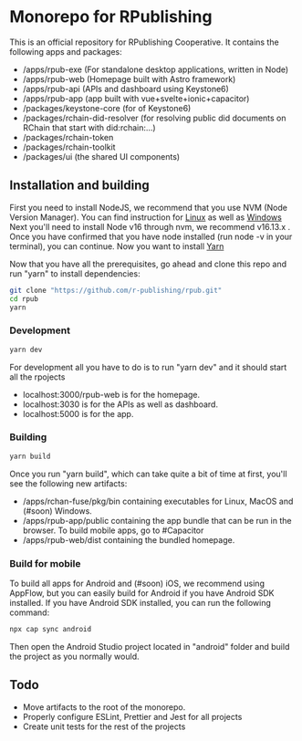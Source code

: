 # Monorepo for RPublishing

This is an official repository for RPublishing Cooperative.
It contains the following apps and packages:
- /apps/rpub-exe  (For standalone desktop applications, written in Node)
- /apps/rpub-web  (Homepage built with Astro framework)
- /apps/rpub-api  (APIs and dashboard using Keystone6)
- /apps/rpub-app  (app built with vue+svelte+ionic+capacitor)
- /packages/keystone-core  (for of Keystone6)
- /packages/rchain-did-resolver  (for resolving public did documents on RChain that start with did:rchain:...)
- /packages/rchain-token
- /packages/rchain-toolkit
- /packages/ui (the shared UI components)

## Installation and building

First you need to install NodeJS, we recommend that you use NVM (Node Version Manager). You can find instruction for [Linux](https://github.com/nvm-sh/nvm) as well as [Windows](https://github.com/coreybutler/nvm-windows)
Next you'll need to install Node v16 through nvm, we recommend v16.13.x .
Once you have confirmed that you have node installed (run node -v in your terminal), you can continue.
Now you want to install [Yarn](https://classic.yarnpkg.com/lang/en/docs/install)

Now that you have all the prerequisites, go ahead and clone this repo and run "yarn" to install dependencies:
```bash
git clone "https://github.com/r-publishing/rpub.git"
cd rpub
yarn
```

### Development

```bash
yarn dev
```

For development all you have to do is to run "yarn dev" and it should start all the rpojects 
- localhost:3000/rpub-web is for the homepage.
- localhost:3030 is for the APIs as well as dashboard.
- localhost:5000 is for the app.

### Building

```bash
yarn build
```

Once you run "yarn build", which can take quite a bit of time at first, you'll see the following new artifacts:

- /apps/rchan-fuse/pkg/bin  containing executables for Linux, MacOS and (#soon) Windows.
- /apps/rpub-app/public containing the app bundle that can be run in the browser. To build mobile apps, go to #Capacitor
- /apps/rpub-web/dist containing the bundled homepage.

### Build for mobile

To build all apps for Android and (#soon) iOS, we recommend using AppFlow, but you can easily build for Android if you have Android SDK installed.
If you have Android SDK installed, you can run the following command:
```bash
npx cap sync android
```

Then open the Android Studio project located in "android" folder and build the project as you normally would.

## Todo

- Move artifacts to the root of the monorepo.
- Properly configure ESLint, Prettier and Jest for all projects
- Create unit tests for the rest of the projects

